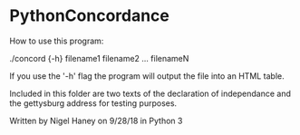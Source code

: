 # PythonConcordance


How to use this program:

./concord {-h} filename1 filename2 ... filenameN

If you use the '-h' flag the program will output the file into an HTML table.

Included in this folder are two texts of the declaration of independance
and the gettysburg address for testing purposes.

Written by Nigel Haney on 9/28/18 in Python 3
